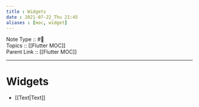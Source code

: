 ```yaml
---
title : Widgets
date : 2021-07-22_Thu 21:45
aliases : [moc, widget]
---
```

Note Type :: #📘<br>
Topics :: [[Flutter MOC]]<br>
Parent Link :: [[Flutter MOC]]<br>

---
# Widgets
- [[Text|Text]]